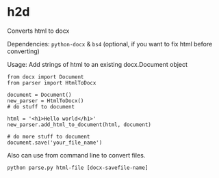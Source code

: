 # h2d
Converts html to docx

Dependencies: `python-docx` & `bs4` (optional, if you want to fix html before converting)

Usage: Add strings of html to an existing docx.Document object

```from parser import HtmlToDocx
from docx import Document
from parser import HtmlToDocx

document = Document()
new_parser = HtmlToDocx()
# do stuff to document

html = '<h1>Hello world</h1>'
new_parser.add_html_to_document(html, document)

# do more stuff to document
document.save('your_file_name')
```

Also can use from command line to convert files.

`python parse.py html-file [docx-savefile-name]`
